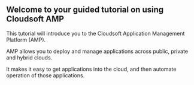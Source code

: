 ## Welcome to your guided tutorial on using Cloudsoft AMP

This tutorial will introduce you to the Cloudsoft Application Management Platform (AMP). 

AMP allows you to deploy and manage applications across public, private and hybrid clouds.

It makes it easy to get applications into the cloud, and then automate operation of those applications.


